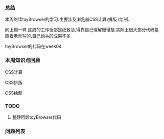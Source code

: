 ### 总结

本周继续toyBrowser的学习.主要涉及浏览器CSS计算\排版 \绘制.

同上周一样,这周的工作全部是细致活,得靠自己理解慢慢敲.实际上很大部分代码是照着老师写的,自己动手的成果不多.

toyBrowser的代码在week04

### 本周知识点回顾

CSS计算

CSS排版

CSS绘制

### TODO

1. 整理回顾toyBrowser代码

### 问题列表

